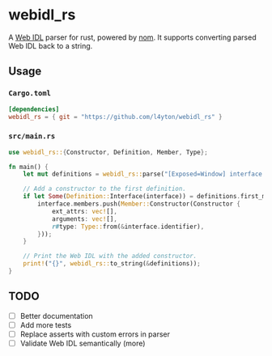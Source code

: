 # webidl_rs
A [Web IDL](https://webidl.spec.whatwg.org/) parser for rust, powered by [nom](https://github.com/Geal/nom). It supports converting parsed Web IDL back to a string.

## Usage

### `Cargo.toml`
```toml
[dependencies]
webidl_rs = { git = "https://github.com/l4yton/webidl_rs" }
```

### `src/main.rs`
```rust
use webidl_rs::{Constructor, Definition, Member, Type};

fn main() {
    let mut definitions = webidl_rs::parse("[Exposed=Window] interface Foo { };").unwrap();

    // Add a constructor to the first definition.
    if let Some(Definition::Interface(interface)) = definitions.first_mut() {
        interface.members.push(Member::Constructor(Constructor {
            ext_attrs: vec![],
            arguments: vec![],
            r#type: Type::from(&interface.identifier),
        }));
    }

    // Print the Web IDL with the added constructor.
    print!("{}", webidl_rs::to_string(&definitions));
}
```

## TODO
- [ ] Better documentation
- [ ] Add more tests
- [ ] Replace asserts with custom errors in parser
- [ ] Validate Web IDL semantically (more)
